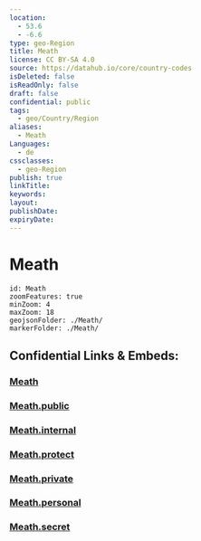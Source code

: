 ```yaml
---
location:
  - 53.6
  - -6.6
type: geo-Region
title: Meath
license: CC BY-SA 4.0
source: https://datahub.io/core/country-codes
isDeleted: false
isReadOnly: false
draft: false
confidential: public
tags:
  - geo/Country/Region
aliases:
  - Meath
Languages:
  - de
cssclasses:
  - geo-Region
publish: true
linkTitle:
keywords:
layout:
publishDate:
expiryDate:
---
```


# Meath

```leaflet
id: Meath
zoomFeatures: true 
minZoom: 4 
maxZoom: 18
geojsonFolder: ./Meath/
markerFolder: ./Meath/
```


## Confidential Links & Embeds: 

### [Meath](/_Standards/Earth/Continent/Europe/Europe~North/Ireland/Ireland,Provinces/Leinster/Meath.md) 

### [Meath.public](/_public/Earth/Continent/Europe/Europe~North/Ireland/Ireland,Provinces/Leinster/Meath.public.md) 

### [Meath.internal](/_internal/Earth/Continent/Europe/Europe~North/Ireland/Ireland,Provinces/Leinster/Meath.internal.md) 

### [Meath.protect](/_protect/Earth/Continent/Europe/Europe~North/Ireland/Ireland,Provinces/Leinster/Meath.protect.md) 

### [Meath.private](/_private/Earth/Continent/Europe/Europe~North/Ireland/Ireland,Provinces/Leinster/Meath.private.md) 

### [Meath.personal](/_personal/Earth/Continent/Europe/Europe~North/Ireland/Ireland,Provinces/Leinster/Meath.personal.md) 

### [Meath.secret](/_secret/Earth/Continent/Europe/Europe~North/Ireland/Ireland,Provinces/Leinster/Meath.secret.md)

